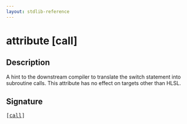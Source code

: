 ```yaml
---
layout: stdlib-reference
---
```


# attribute [call]

## Description

A hint to the downstream compiler to translate the <span class='code'>switch</span> statement into subroutine calls.
This attribute has no effect on targets other than HLSL.


## Signature

<pre>
[<a href="call.html">call</a>]
</pre>

